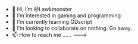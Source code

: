 - 👋 Hi, I’m @Lawkmonster
- 👀 I’m interested in gaming and programming
- 🌱 I’m currently learning GDscript
- 💞️ I’m looking to collaborate on nothing. Go away.
- 📫 How to reach me ......
--->
